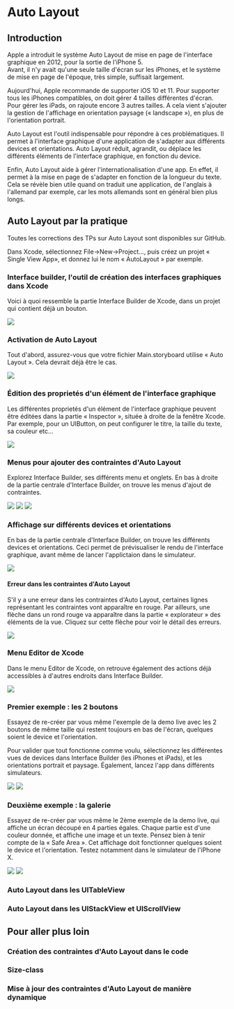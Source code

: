 # Auto Layout

## Introduction

Apple a introduit le système Auto Layout de mise en page de l'interface graphique en 2012, pour la sortie de l'iPhone 5.  
Avant, il n'y avait qu'une seule taille d'écran sur les iPhones, et le système de mise en page de l'époque, très simple, suffisait largement.

Aujourd'hui, Apple recommande de supporter iOS 10 et 11. Pour supporter tous les iPhones compatibles, on doit gérer 4 tailles différentes d'écran. Pour gérer les iPads, on rajoute encore 3 autres tailles. A cela vient s'ajouter la gestion de l'affichage en orientation paysage \(« landscape »\), en plus de l'orientation portrait.

Auto Layout est l'outil indispensable pour répondre à ces problématiques. Il permet à l'interface graphique d'une application de s'adapter aux différents devices et orientations. Auto Layout réduit, agrandit, ou déplace les différents éléments de l'interface graphique, en fonction du device.

Enfin, Auto Layout aide à gérer l'internationalisation d'une app. En effet, il permet à la mise en page de s'adapter en fonction de la longueur du texte. Cela se révèle bien utile quand on traduit une application, de l'anglais à l'allemand par exemple, car les mots allemands sont en général bien plus longs.

## Auto Layout par la pratique

Toutes les corrections des TPs sur Auto Layout sont disponibles sur GitHub.

Dans Xcode, sélectionnez File-&gt;New-&gt;Project..., puis créez un projet « Single View App», et donnez lui le nom « AutoLayout » par exemple.

### Interface builder, l'outil de création des interfaces graphiques dans Xcode

Voici à quoi ressemble la partie Interface Builder de Xcode, dans un projet qui contient déjà un bouton.

![](/assets/interface-builder.png)

### Activation de Auto Layout

Tout d'abord, assurez-vous que votre fichier Main.storyboard utilise « Auto Layout ». Cela devrait déjà être le cas.

![](/assets/xcode-ib-use-auto-layout.png)

### Édition des proprietés d'un élément de l'interface graphique

Les différentes proprietés d'un élément de l'interface graphique peuvent être éditées dans la partie « Inspector », située à droite de la fenêtre Xcode.
Par exemple, pour un UIButton, on peut configurer le titre, la taille du texte, sa couleur etc...

![](/assets/button-attributes.png)

### Menus pour ajouter des contraintes d'Auto Layout

Explorez Interface Builder, ses différents menu et onglets. En bas à droite de la partie centrale d'Interface Builder, on trouve les menus d'ajout de contraintes.

![](/assets/add-missing-constraints.png)
![](/assets/pin-constraints.png)
![](/assets/align.png)

### Affichage sur différents devices et orientations

En bas de la partie centrale d'Interface Builder, on trouve les différents devices et orientations. Ceci permet de prévisualiser le rendu de l'interface graphique, avant même de lancer l'applictaion dans le simulateur.

![](/assets/ib-devices-orientation.png)

#### Erreur dans les contraintes d'Auto Layout

S'il y a une erreur dans les contraintes d'Auto Layout, certaines lignes représentant les contraintes vont apparaître en rouge. Par ailleurs, une flèche dans un rond rouge va apparaître dans la partie « explorateur » des éléments de la vue. Cliquez sur cette flèche pour voir le détail des erreurs.

![](/assets/ib-error.png)

### Menu Editor de Xcode

Dans le menu Editor de Xcode, on retrouve également des actions déjà accessibles à d'autres endroits dans Interface Builder.

![](/assets/editor-menu.png)

### Premier exemple : les 2 boutons

Essayez de re-créer par vous même l'exemple de la demo live avec les 2 boutons de même taille qui restent toujours en bas de l'écran, quelques soient le device et l'orientation.

Pour valider que tout fonctionne comme voulu, sélectionnez les différentes vues de devices dans Interface Builder \(les iPhones et iPads\), et les orientations portrait et paysage. Également, lancez l'app dans différents simulateurs.

![](/assets/autolayout-2buttons-portrait.png)
![](/assets/autolayout-2buttons-landscape.png)

### Deuxième exemple : la galerie

Essayez de re-créer par vous même le 2ème exemple de la demo live, qui affiche un écran découpé en 4 parties égales. Chaque partie est d'une couleur donnée, et affiche une image et un texte.
Pensez bien à tenir compte de la « Safe Area ».
Cet affichage doit fonctionner quelques soient le device et l'orientation. Testez notamment dans le simulateur de l'iPhone X.

![](/assets/galerie-portrait.png)
![](/assets/galerie-landscape.png)

### Auto Layout dans les UITableView

### Auto Layout dans les UIStackView et UIScrollView

## Pour aller plus loin

### Création des contraintes d'Auto Layout dans le code

### Size-class

### Mise à jour des contraintes d'Auto Layout de manière dynamique



